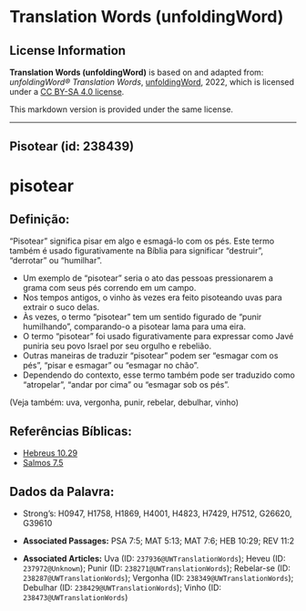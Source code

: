 # Translation Words (unfoldingWord)

## License Information

**Translation Words (unfoldingWord)** is based on and adapted from: _unfoldingWord® Translation Words_, [unfoldingWord](https://unfoldingword.org/utw), 2022, which is licensed under a [CC BY-SA 4.0 license](https://creativecommons.org/licenses/by-sa/4.0/legalcode.en).

This markdown version is provided under the same license.



--------------------------------

## Pisotear (id: 238439)

pisotear
========

Definição:
----------

“Pisotear” significa pisar em algo e esmagá\-lo com os pés. Este termo também é usado figurativamente na Bíblia para significar “destruir”, “derrotar” ou “humilhar”.

* Um exemplo de “pisotear” seria o ato das pessoas pressionarem a grama com seus pés correndo em um campo.
* Nos tempos antigos, o vinho às vezes era feito pisoteando uvas para extrair o suco delas.
* Às vezes, o termo “pisotear” tem um sentido figurado de “punir humilhando”, comparando\-o a pisotear lama para uma eira.
* O termo “pisotear” foi usado figurativamente para expressar como Javé puniria seu povo Israel por seu orgulho e rebelião.
* Outras maneiras de traduzir “pisotear” podem ser “esmagar com os pés”, “pisar e esmagar” ou “esmagar no chão”.
* Dependendo do contexto, esse termo também pode ser traduzido como “atropelar”, “andar por cima” ou “esmagar sob os pés”.

(Veja também: uva, vergonha, punir, rebelar, debulhar, vinho)

Referências Bíblicas:
---------------------

* [Hebreus 10\.29](https://ref.ly/Heb10:29)
* [Salmos 7\.5](https://ref.ly/Ps7:5)

Dados da Palavra:
-----------------

* Strong’s: H0947, H1758, H1869, H4001, H4823, H7429, H7512, G26620, G39610

* **Associated Passages:** PSA 7:5; MAT 5:13; MAT 7:6; HEB 10:29; REV 11:2
* **Associated Articles:** Uva (ID: `237936@UWTranslationWords`); Heveu (ID: `237972@Unknown`); Punir (ID: `238271@UWTranslationWords`); Rebelar-se (ID: `238287@UWTranslationWords`); Vergonha (ID: `238349@UWTranslationWords`); Debulhar (ID: `238429@UWTranslationWords`); Vinho (ID: `238473@UWTranslationWords`)

